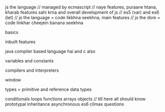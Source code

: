 js the language
// managed by ecmascript
// naye features, puraane htana, kharab features sahi krna and overall development of js
// es5 (var) and es6 (let)
// js the language = code likkhna seekhna, main features
// js the dom = code linkhar cheejein banana seekhna

basics 
<!-- file connect karenge and load karenge script ko, basics of code execution, grammer and understanding of errors -->

inbuilt features
<!-- intrepeters pe hi chalti h inbuilt  --> 
<!-- console(log, warn, error) , alert , prompt -->
<!-- prompt is just like brother of alert but it ask something to type with alert, which is used later -->
java compiler based language hai and c also

<!-- har programming language me data se deal krna hota hai, wo alag alag prakar ka ho skta hai, ab aisa data jisse humein deal karna hai, wo save to krna padeg na, to wo data save krne ke liye hume koi saving space chahiye jaha par data save hojaaye and ye save krne ke liye unhe kuchh naam bhi dena padega and isilye humein variables and constants banaane padte hai taaki data save hojaaeand unka koi naam bhi ho taaki hum baad mein unhe access kar paaye -->

variables and constants
<!-- variables and constants data ko store krne ke kaam aate hai, variables me data store and change nhi kr skte h but in constant ek fix data hi store ho skta hai and dono hi browser par memory late hai and browser RAM par chalta hai to technically dono RAM par chalte hai ya fir space lete hai -->

compilers and interpreters
<!-- js the language english words use krti hai and computers english nahi smjhte hai 0 and 1 jisko current flow and current bypass bhi kah skte ho, hum chaate hai ki hum english mein likhne computer  se baat krle , to hum ek translator laayenge joki hamara code english mein lega and usko 0 and 1 mein convert kr dega -->
<!-- interpreters -> byte code -> machine code -->
<!-- compilers -> machine code -->
<!-- compiler and interpeters translators hai jo ki english code ko convert kr rhe hai machine code mein -->
<!-- jit compiler - interpreter ki shuraati takkat use krta hai and compiler ki running takkat use krta hai  -->

window
<!-- there are many features which are frequently used in js and they are the not the parts of js, they are not the part of js the language but they are available in the browser, and when you see them in js they are called from the browser -->

<!-- window ek bucket samjh lo jismein wo cheeje available hai jo browser deta hai js mein use karne ke liye kyuki wo saari cheejein js ka part nahi balki browser ka part hai which is available to use in js, we can also say that they are provided by browser to use in js, all these features which are made available via browser are put inside window -->


types = primitive and reference data types
<!-- [] () {} - reference data types -->
<!-- types matlab data ka roop -->
<!-- harsh - string
    12 - integer
    12.3 - float
    22.0 - float
    true - boolean
    a - character  -->

conditionals
loops
functions
arrays
objects  // till here all should know
prototypal inheritance
asynchronous
es6 climax
questions